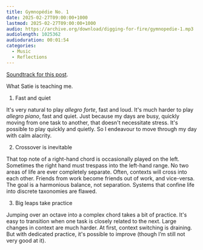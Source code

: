 ```yaml
---
title: Gymnopédie No. 1
date: 2025-02-27T09:00:00+1000
lastmod: 2025-02-27T09:00:00+1000
audio: https://archive.org/download/digging-for-fire/gymnopedie-1.mp3
audiolength: 1025362
audioduration: 00:01:54
categories:
  - Music
  - Reflections
---
```


[Soundtrack for this post](https://music.apple.com/album/gymnopedie/368224910?i=368225027).

What Satie is teaching me.

1. Fast and quiet

It's very natural to play _allegro forte_, fast and loud. It's much harder to play _allegro piano_, fast and quiet. Just because my days are busy, quickly moving from one task to another, that doesn't necessitate stress. It's possible to play quickly and quietly. So I endeavour to move through my day with calm alacrity.

2. Crossover is inevitable

That top note of a right-hand chord is occasionally played on the left. Sometimes the right hand must trespass into the left-hand range. No two areas of life are ever completely separate. Often, contexts will cross into each other. Friends from work become friends out of work, and vice-versa. The goal is a harmonious balance, not separation. Systems that confine life into discrete taxonomies are flawed.

3. Big leaps take practice

Jumping over an octave into a complex chord takes a bit of practice. It's easy to transition when one task is closely related to the next. Large changes in context are much harder. At first, context switching is draining. But with dedicated practice, it's possible to improve (though I’m still not very good at it).